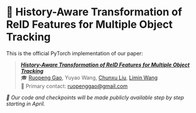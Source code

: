 # 🎩 History-Aware Transformation of ReID Features for Multiple Object Tracking

This is the official PyTorch implementation of our paper:

> ***[History-Aware Transformation of ReID Features for Multiple Object Tracking](https://arxiv.org/abs/2503.12562)*** <br>
> :mortar_board: [Ruopeng Gao](https://ruopenggao.com/), Yuyao Wang, [Chunxu Liu](https://lcxrocks.github.io/), [Limin Wang](https://wanglimin.github.io/) <br>
> :e-mail: Primary contact: ruopenggao@gmail.com


*🚧 Our code and checkpoints will be made publicly available step by step starting in April.*
